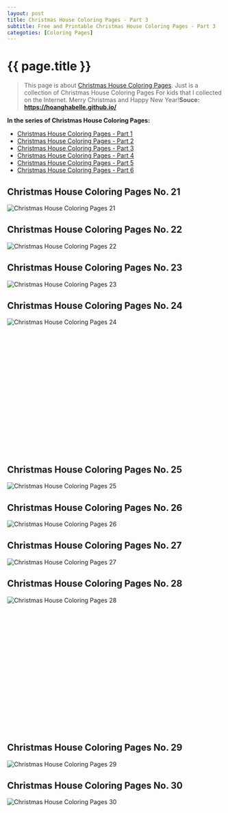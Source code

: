 ```yaml
---
layout: post
title: Christmas House Coloring Pages - Part 3
subtitle: Free and Printable Christmas House Coloring Pages - Part 3
categoties: [Coloring Pages]
---
```

{{ page.title }}
================
> This page is about [Christmas House Coloring Pages](https://hoanghabelle.github.io/). Just is a collection of Christmas House Coloring Pages For kids that I collected on the Internet. Merry Christmas and Happy New Year!__Souce: https://hoanghabelle.github.io/__

**In the series of Christmas House Coloring Pages:**

* [Christmas House Coloring Pages - Part 1](https://hoanghabelle.github.io/2017/11/17/Christmas-House-Coloring-Pages-part-1.html)
* [Christmas House Coloring Pages - Part 2](https://hoanghabelle.github.io/2017/11/17/Christmas-House-Coloring-Pages-part-2.html)
* [Christmas House Coloring Pages - Part 3](https://hoanghabelle.github.io/2017/11/17/Christmas-House-Coloring-Pages-part-3.html)
* [Christmas House Coloring Pages - Part 4](https://hoanghabelle.github.io/2017/11/17/Christmas-House-Coloring-Pages-part-4.html)
* [Christmas House Coloring Pages - Part 5](https://hoanghabelle.github.io/2017/11/17/Christmas-House-Coloring-Pages-part-5.html)
* [Christmas House Coloring Pages - Part 6](https://hoanghabelle.github.io/2017/11/17/Christmas-House-Coloring-Pages-part-6.html)
## Christmas House Coloring Pages No. 21
![Christmas House Coloring Pages 21](https://hoanghabelle.github.io/img2/Christmas-House-Coloring-Pages%20(21).jpg "Christmas House Coloring Pages 21")

## Christmas House Coloring Pages No. 22
![Christmas House Coloring Pages 22](https://hoanghabelle.github.io/img2/Christmas-House-Coloring-Pages%20(22).jpg "Christmas House Coloring Pages 22")

## Christmas House Coloring Pages No. 23
![Christmas House Coloring Pages 23](https://hoanghabelle.github.io/img2/Christmas-House-Coloring-Pages%20(23).jpg "Christmas House Coloring Pages 23")

## Christmas House Coloring Pages No. 24
![Christmas House Coloring Pages 24](https://hoanghabelle.github.io/img2/Christmas-House-Coloring-Pages%20(24).jpg "Christmas House Coloring Pages 24")

<script async src="//pagead2.googlesyndication.com/pagead/js/adsbygoogle.js"></script><!-- Texxtonly --><ins class="adsbygoogle" style="display:inline-block;width:336px;height:280px" data-ad-client="ca-pub-6753140515841889" data-ad-slot="3207852233"></ins><script>(adsbygoogle = window.adsbygoogle || []).push({}); </script>

## Christmas House Coloring Pages No. 25
![Christmas House Coloring Pages 25](https://hoanghabelle.github.io/img2/Christmas-House-Coloring-Pages%20(25).jpg "Christmas House Coloring Pages 25")

## Christmas House Coloring Pages No. 26
![Christmas House Coloring Pages 26](https://hoanghabelle.github.io/img2/Christmas-House-Coloring-Pages%20(26).jpg "Christmas House Coloring Pages 26")

## Christmas House Coloring Pages No. 27
![Christmas House Coloring Pages 27](https://hoanghabelle.github.io/img2/Christmas-House-Coloring-Pages%20(27).jpg "Christmas House Coloring Pages 27")

## Christmas House Coloring Pages No. 28
![Christmas House Coloring Pages 28](https://hoanghabelle.github.io/img2/Christmas-House-Coloring-Pages%20(28).jpg "Christmas House Coloring Pages 28")

<script async src="//pagead2.googlesyndication.com/pagead/js/adsbygoogle.js"></script><!-- Texxtonly --><ins class="adsbygoogle" style="display:inline-block;width:336px;height:280px" data-ad-client="ca-pub-6753140515841889" data-ad-slot="3207852233"></ins><script>(adsbygoogle = window.adsbygoogle || []).push({}); </script>

## Christmas House Coloring Pages No. 29
![Christmas House Coloring Pages 29](https://hoanghabelle.github.io/img2/Christmas-House-Coloring-Pages%20(29).jpg "Christmas House Coloring Pages 29")

## Christmas House Coloring Pages No. 30
![Christmas House Coloring Pages 30](https://hoanghabelle.github.io/img2/Christmas-House-Coloring-Pages%20(30).jpg "Christmas House Coloring Pages 30")

